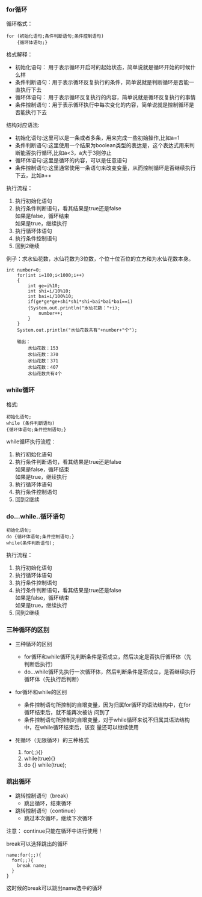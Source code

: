### for循环


循环格式：

    for (初始化语句;条件判断语句;条件控制语句) 
        {循环体语句;}

格式解释：

* 初始化语句： 用于表示循环开启时的起始状态，简单说就是循环开始的时候什么样
* 条件判断语句：用于表示循环反复执行的条件，简单说就是判断循环是否能一直执行下去
* 循环体语句： 用于表示循环反复执行的内容，简单说就是循环反复执行的事情
* 条件控制语句：用于表示循环执行中每次变化的内容，简单说就是控制循环是否能执行下去
  
结构对应语法:

* 初始化语句:这里可以是一条或者多条，用来完成一些初始操作,比如a=1
* 条件判断语句:这里使用一个结果为boolean类型的表达是，这个表达式用来判断能否执行循环,比如a<3，a大于3则停止
* 循环体语句:这里是循环的内容，可以是任意语句
* 条件控制语句:这里通常使用一条语句来改变变量，从而控制循环是否继续执行下去，比如a++

执行流程：

1. 执行初始化语句
2. 执行条件判断语句，看其结果是true还是false  
        如果是false，循环结束  
        如果是true，继续执行
3. 执行循环体语句
4. 执行条件控制语句
5. 回到2继续


例子：求水仙花数，水仙花数为3位数，个位十位百位的立方和为水仙花数本身。

    int number=0;
        for(int i=100;i<1000;i++)
        {
            int ge=i%10;
            int shi=i/10%10;
            int bai=i/100%10;
            if(ge*ge*ge+shi*shi*shi+bai*bai*bai==i)
            {System.out.println("水仙花数："+i);
                number++;
            }
        }
        System.out.println("水仙花数共有"+number+"个");

        输出：
            水仙花数：153
            水仙花数：370
            水仙花数：371
            水仙花数：407
            水仙花数共有4个



### while循环

格式:

    初始化语句;
    while (条件判断语句) 
    {循环体语句;条件控制语句;}


while循环执行流程：

1. 执行初始化语句  
2. 执行条件判断语句，看其结果是true还是false  
    如果是false，循环结束  
    如果是true，继续执行
3. 执行循环体语句
4. 执行条件控制语句
5. 回到2继续



### do...while..循环语句

    初始化语句;
    do {循环体语句;条件控制语句;}
    while(条件判断语句);

执行流程：

1. 执行初始化语句
2. 执行循环体语句
3. 执行条件控制语句
4. 执行条件判断语句，看其结果是true还是false  
    如果是false，循环结束  
    如果是true，继续执行
5. 回到2继续



### 三种循环的区别

* 三种循环的区别
  * for循环和while循环先判断条件是否成立，然后决定是否执行循环体（先判断后执行）
  * do...while循环先执行一次循环体，然后判断条件是否成立，是否继续执行循环体（先执行后判断）

* for循环和while的区别
  * 条件控制语句所控制的自增变量，因为归属for循环的语法结构中，在for循环结束后，就不能再次被访
问到了
  * 条件控制语句所控制的自增变量，对于while循环来说不归属其语法结构中，在while循环结束后，该变
量还可以继续使用 

* 死循环（无限循环）的三种格式
  1.   for(;;){}
  2.    while(true){}
  3.    do {} while(true);



### 跳出循环

* 跳转控制语句（break）
  * 跳出循环，结束循环
* 跳转控制语句（continue）
  * 跳过本次循环，继续下次循环

注意： continue只能在循环中进行使用！


break可以选择跳出的循环

    name:for(;;){
      for(;;){
        break name;
      }
    }
这时候的break可以跳出name选中的循环



